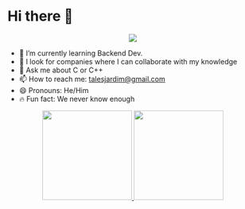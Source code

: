 # Hi there 👋

<p align="center">
  <a align="center" href="https://github.com/DenverCoder1/readme-typing-svg"><img src="https://readme-typing-svg.herokuapp.com?&font=IBM+Plex+Sans&color=F72EE2&size=25&lines=Welcome+to+my+Repo+Dev+community!;I'm+a+bachelor+in+Information+Systems;and+a+collaborative+programmer" /></a>
</p>

- 📘 I’m currently learning Backend Dev.
- 💞️ I look for companies where I can collaborate with my knowledge
- 🙋 Ask me about C or C++
- 📫 How to reach me: talesjardim@gmail.com
- 😄 Pronouns: He/Him
- 🔥 Fun fact: We never know enough



<div align="center">
  <a href="https://github.com/rafaballerini">
  <img height="180em" src="https://github-readme-stats.vercel.app/api?username=talesgarden&show_icons=true&theme=dark&include_all_commits=true&count_private=true"/>
  <img height="180em" src="https://github-readme-stats.vercel.app/api/top-langs/?username=talesgarden&layout=compact&langs_count=7&theme=dark"/>
</div>
